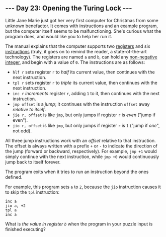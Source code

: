 <h2>--- Day 23: Opening the Turing Lock ---</h2><p>Little Jane Marie just got her very first computer for Christmas from some <span title="Definitely not Wintermute.">unknown benefactor</span>.  It comes with instructions and an example program, but the computer itself seems to be malfunctioning.  She&apos;s curious what the program does, and would like you to help her run it.</p>
<p>The manual explains that the computer supports two <a href="https://en.wikipedia.org/wiki/Processor_register">registers</a> and six <a href="https://en.wikipedia.org/wiki/Instruction_set">instructions</a> (truly, it goes on to remind the reader, a state-of-the-art technology). The registers are named <code>a</code> and <code>b</code>, can hold any <a href="https://en.wikipedia.org/wiki/Natural_number">non-negative integer</a>, and begin with a value of <code>0</code>.  The instructions are as follows:</p>
<ul>
<li><code>hlf r</code> sets register <code>r</code> to <em>half</em> its current value, then continues with the next instruction.</li>
<li><code>tpl r</code> sets register <code>r</code> to <em>triple</em> its current value, then continues with the next instruction.</li>
<li><code>inc r</code> <em>increments</em> register <code>r</code>, adding <code>1</code> to it, then continues with the next instruction.</li>
<li><code>jmp offset</code> is a <em>jump</em>; it continues with the instruction <code>offset</code> away <em>relative to itself</em>.</li>
<li><code>jie r, offset</code> is like <code>jmp</code>, but only jumps if register <code>r</code> is <em>even</em> (&quot;jump if even&quot;).</li>
<li><code>jio r, offset</code> is like <code>jmp</code>, but only jumps if register <code>r</code> is <code>1</code> (&quot;jump if <em>one</em>&quot;, not odd).</li>
</ul>
<p>All three jump instructions work with an <em>offset</em> relative to that instruction.  The offset is always written with a prefix <code>+</code> or <code>-</code> to indicate the direction of the jump (forward or backward, respectively).  For example, <code>jmp +1</code> would simply continue with the next instruction, while <code>jmp +0</code> would continuously jump back to itself forever.</p>
<p>The program exits when it tries to run an instruction beyond the ones defined.</p>
<p>For example, this program sets <code>a</code> to <code>2</code>, because the <code>jio</code> instruction causes it to skip the <code>tpl</code> instruction:</p>
<pre><code>inc a
jio a, +2
tpl a
inc a
</code></pre>
<p>What is <em>the value in register <code>b</code></em> when the program in your puzzle input is finished executing?</p>
